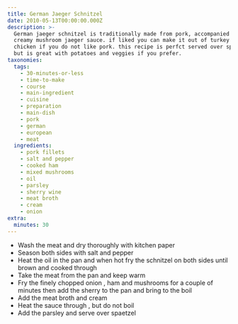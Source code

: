 ```yaml
---
title: German Jaeger Schnitzel
date: 2010-05-13T00:00:00.000Z
description: >-
  German jaeger schnitzel is traditionally made from pork, accompanied by a
  creamy mushroom jaeger sauce. if liked you can make it out of turkey or
  chicken if you do not like pork. this recipe is perfct served over spaetzel,
  but is great with potatoes and veggies if you prefer.
taxonomies:
  tags:
    - 30-minutes-or-less
    - time-to-make
    - course
    - main-ingredient
    - cuisine
    - preparation
    - main-dish
    - pork
    - german
    - european
    - meat
  ingredients:
    - pork fillets
    - salt and pepper
    - cooked ham
    - mixed mushrooms
    - oil
    - parsley
    - sherry wine
    - meat broth
    - cream
    - onion
extra:
  minutes: 30
---
```

 - Wash the meat and dry thoroughly with kitchen paper
 - Season both sides with salt and pepper
 - Heat the oil in the pan and when hot fry the schnitzel on both sides until brown and cooked through
 - Take the meat from the pan and keep warm
 - Fry the finely chopped onion , ham and mushrooms for a couple of minutes then add the sherry to the pan and bring to the boil
 - Add the meat broth and cream
 - Heat the sauce through , but do not boil
 - Add the parsley and serve over spaetzel
